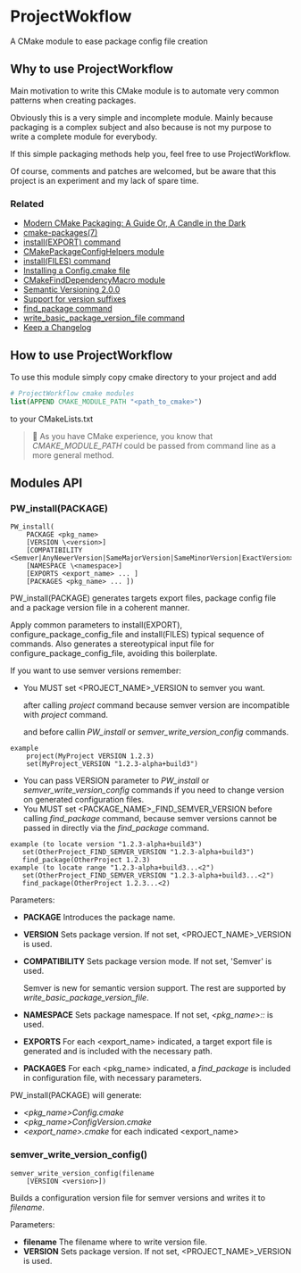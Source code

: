 # ProjectWokflow

A CMake module to ease package config file creation

## Why to use ProjectWorkflow

Main motivation to write this CMake module is to automate very common patterns when creating packages.

Obviously this is a very simple and incomplete module. Mainly because packaging is a complex subject and also because is not my purpose to write a complete module for everybody.

If this simple packaging methods help you, feel free to use ProjectWorkflow.

Of course, comments and patches are welcomed, but be aware that this project is an experiment and my lack of spare time.

### Related
- [Modern CMake Packaging: A Guide
Or, A Candle in the Dark](https://blog.vito.nyc/posts/cmake-pkg/)
- [cmake-packages(7)](https://cmake.org/cmake/help/latest/manual/cmake-packages.7.html#creating-packages)
- [install(EXPORT) command](https://cmake.org/cmake/help/latest/command/install.html#export)
- [CMakePackageConfigHelpers module](https://cmake.org/cmake/help/latest/module/CMakePackageConfigHelpers.html)
- [install(FILES) command](https://cmake.org/cmake/help/latest/command/install.html#files)
- [Installing a Config.cmake file](https://www.f-ax.de/dev/2020/10/07/cmake-config-package.html)
- [CMakeFindDependencyMacro module](https://cmake.org/cmake/help/latest/module/CMakeFindDependencyMacro.html)
- [Semantic Versioning 2.0.0](https://semver.org/)
- [Support for version suffixes](https://gitlab.kitware.com/cmake/cmake/-/issues/16716)
- [find_package command](https://cmake.org/cmake/help/latest/command/find_package.html)
- [write_basic_package_version_file command](https://cmake.org/cmake/help/latest/module/CMakePackageConfigHelpers.html#command:write_basic_package_version_file)
- [Keep a Changelog](https://keepachangelog.com/en/1.1.0/)

## How to use ProjectWorkflow

To use this module simply copy cmake directory to your project and add 
```cmake
# ProjectWorkflow cmake modules
list(APPEND CMAKE_MODULE_PATH "<path_to_cmake>")
```
to your CMakeLists.txt

> 📝 As you have CMake experience, you know that *CMAKE_MODULE_PATH* could be passed from command line as a more general method.

## Modules API

### PW_install(PACKAGE)

```
PW_install(
    PACKAGE <pkg_name> 
    [VERSION \<version>]
    [COMPATIBILITY <Semver|AnyNewerVersion|SameMajorVersion|SameMinorVersion|ExactVersion>]
    [NAMESPACE \<namespace>]
    [EXPORTS <export_name> ... ]
    [PACKAGES <pkg_name> ... ])
```

PW_install(PACKAGE) generates targets export files, package config file and a package version file in a coherent manner.

Apply common parameters to install(EXPORT), configure_package_config_file and install(FILES) typical sequence of commands.
Also generates a stereotypical input file for configure_package_config_file, avoiding this boilerplate.

If you want to use semver versions remember:
- You MUST set <PROJECT_NAME>_VERSION to semver you want.
  
  after calling *project* command because semver version are incompatible with *project* command.
  
  and before callin *PW_install* or *semver_write_version_config* commands.
  
```
example
    project(MyProject VERSION 1.2.3)
    set(MyProject_VERSION "1.2.3-alpha+build3")
```

- You can pass VERSION parameter to *PW_install* or *semver_write_version_config* commands if you need to change version on generated configuration files.
- You MUST set <PACKAGE_NAME>_FIND_SEMVER_VERSION before calling *find_package* command, because semver versions cannot be passed in directly via the *find_package* command.
```
example (to locate version "1.2.3-alpha+build3")
   set(OtherProject_FIND_SEMVER_VERSION "1.2.3-alpha+build3")
   find_package(OtherProject 1.2.3)
example (to locate range "1.2.3-alpha+build3...<2")
   set(OtherProject_FIND_SEMVER_VERSION "1.2.3-alpha+build3...<2")
   find_package(OtherProject 1.2.3...<2)
```

Parameters:
- **PACKAGE** Introduces the package name.
- **VERSION** Sets package version. If not set, <PROJECT_NAME>_VERSION is used.
- **COMPATIBILITY** Sets package version mode. If not set, 'Semver' is used.
  
  Semver is new for semantic version support.
  The rest are supported by *write_basic_package_version_file*.
  
- **NAMESPACE** Sets package namespace. If not set, *<pkg_name>::* is used.
- **EXPORTS** For each <export_name> indicated, a target export file is generated and is included with the necessary path.
- **PACKAGES** For each <pkg_name> indicated, a *find_package* is included in configuration file, with necessary parameters.

PW_install(PACKAGE) will generate:
- *<pkg_name>Config.cmake*
- *<pkg_name>ConfigVersion.cmake*
- *<export_name>.cmake* for each indicated <export_name>

### semver_write_version_config()

```
semver_write_version_config(filename
    [VERSION <version>])
```

Builds a configuration version file for semver versions and writes it to *filename*.

Parameters:
- **filename** The filename where to write version file.
- **VERSION** Sets package version. If not set, <PROJECT_NAME>_VERSION is used.
